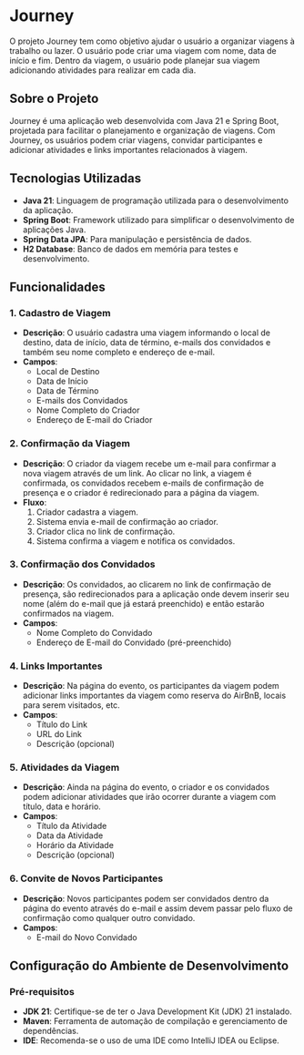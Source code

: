 # Journey

O projeto Journey tem como objetivo ajudar o usuário a organizar viagens à trabalho ou lazer. O usuário pode criar uma viagem com nome, data de início e fim. Dentro da viagem, o usuário pode planejar sua viagem adicionando atividades para realizar em cada dia.

## Sobre o Projeto

Journey é uma aplicação web desenvolvida com Java 21 e Spring Boot, projetada para facilitar o planejamento e organização de viagens. Com Journey, os usuários podem criar viagens, convidar participantes e adicionar atividades e links importantes relacionados à viagem.

## Tecnologias Utilizadas

- **Java 21**: Linguagem de programação utilizada para o desenvolvimento da aplicação.
- **Spring Boot**: Framework utilizado para simplificar o desenvolvimento de aplicações Java.
- **Spring Data JPA**: Para manipulação e persistência de dados.
- **H2 Database**: Banco de dados em memória para testes e desenvolvimento.

## Funcionalidades

### 1. Cadastro de Viagem

- **Descrição**: O usuário cadastra uma viagem informando o local de destino, data de início, data de término, e-mails dos convidados e também seu nome completo e endereço de e-mail.
- **Campos**:
  - Local de Destino
  - Data de Início
  - Data de Término
  - E-mails dos Convidados
  - Nome Completo do Criador
  - Endereço de E-mail do Criador

### 2. Confirmação da Viagem

- **Descrição**: O criador da viagem recebe um e-mail para confirmar a nova viagem através de um link. Ao clicar no link, a viagem é confirmada, os convidados recebem e-mails de confirmação de presença e o criador é redirecionado para a página da viagem.
- **Fluxo**:
  1. Criador cadastra a viagem.
  2. Sistema envia e-mail de confirmação ao criador.
  3. Criador clica no link de confirmação.
  4. Sistema confirma a viagem e notifica os convidados.

### 3. Confirmação dos Convidados

- **Descrição**: Os convidados, ao clicarem no link de confirmação de presença, são redirecionados para a aplicação onde devem inserir seu nome (além do e-mail que já estará preenchido) e então estarão confirmados na viagem.
- **Campos**:
  - Nome Completo do Convidado
  - Endereço de E-mail do Convidado (pré-preenchido)

### 4. Links Importantes

- **Descrição**: Na página do evento, os participantes da viagem podem adicionar links importantes da viagem como reserva do AirBnB, locais para serem visitados, etc.
- **Campos**:
  - Título do Link
  - URL do Link
  - Descrição (opcional)

### 5. Atividades da Viagem

- **Descrição**: Ainda na página do evento, o criador e os convidados podem adicionar atividades que irão ocorrer durante a viagem com título, data e horário.
- **Campos**:
  - Título da Atividade
  - Data da Atividade
  - Horário da Atividade
  - Descrição (opcional)

### 6. Convite de Novos Participantes

- **Descrição**: Novos participantes podem ser convidados dentro da página do evento através do e-mail e assim devem passar pelo fluxo de confirmação como qualquer outro convidado.
- **Campos**:
  - E-mail do Novo Convidado

## Configuração do Ambiente de Desenvolvimento

### Pré-requisitos

- **JDK 21**: Certifique-se de ter o Java Development Kit (JDK) 21 instalado.
- **Maven**: Ferramenta de automação de compilação e gerenciamento de dependências.
- **IDE**: Recomenda-se o uso de uma IDE como IntelliJ IDEA ou Eclipse.
